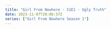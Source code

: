 ```yaml
---
title: "Girl From Nowhere - S1E1 - Ugly Truth"
date: 2023-11-07T20:06:57Z
series: ["Girl From Nowhere Season 1"]
---
```



<mux-player stream-type="on-demand"
  src="https://kp3d-my.sharepoint.com/personal/ryoo_kp3d_onmicrosoft_com/_layouts/15/download.aspx?share=ESDJ3vgCX6tBh_xqk8hzRS8BQ-dFSt1LvrR3B_iOSn376w" prefer-playback="mse" controls>
  </mux-player>
  
  
  <script src="https://cdn.jsdelivr.net/npm/@mux/mux-player"></script>
  
 <script type="application/ld+json">
 {
  "@context": "https://schema.org/",
  "@type": "VideoObject",
  "name": "Girl From Nowhere - S1E1 - Ugly Truth",
  "contentUrl": "https://stream.mux.com/yjPQ4I65DiUseCbGG3Gz3eVw7pwcCNzJuhPJExwbl8M.m3u8",
  "thumbnailUrl": "https://www.themoviedb.org/t/p/original/zcYqSMR4PcD4zFnVuXIGgt2Qi5.jpg?width=314&fit_mode=preserve&time=25",
  "uploadDate": "2023-11-07T20:06:57Z",
}

</script>


